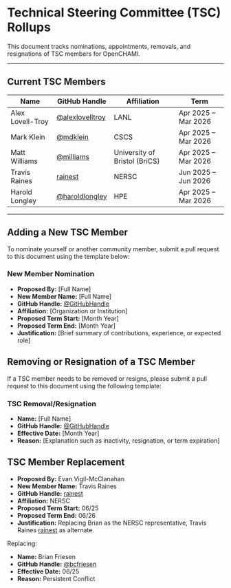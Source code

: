 # Technical Steering Committee (TSC) Rollups

This document tracks nominations, appointments, removals, and resignations of TSC members for OpenCHAMI.

---

## Current TSC Members

| Name             | GitHub Handle                                              | Affiliation                   | Term                 |
|------------------|------------------------------------------------------------|-------------------------------|----------------------|
| Alex Lovell-Troy | [@alexlovelltroy](https://github.com/alexlovelltroy)       | LANL                          | Apr 2025 – Mar 2026  |
| Mark Klein       | [@mdklein](https://github.com/mdklein)                     | CSCS                          | Apr 2025 – Mar 2026  |
| Matt Williams    | [@milliams](https://github.com/milliams)                   | University of Bristol (BriCS) | Apr 2025 – Mar 2026  |
| Travis Raines    | [rainest](https://github.com/rainest)                      | NERSC                         | Jun 2025 – Jun 2026  |
| Harold Longley   | [@haroldlongley](https://github.com/haroldlongley)         | HPE                           | Apr 2025 – Mar 2026  |

---

## Adding a New TSC Member

To nominate yourself or another community member, submit a pull request to this document using the template below:


### New Member Nomination
- **Proposed By:** [Full Name]
- **New Member Name:** [Full Name]  
- **GitHub Handle:** [@GitHubHandle](https://github.com/GitHubHandle)  
- **Affiliation:** [Organization or Institution]  
- **Proposed Term Start:** [Month Year]  
- **Proposed Term End:** [Month Year]  
- **Justification:** [Brief summary of contributions, experience, or expected role]

## Removing or Resignation of a TSC Member
If a TSC member needs to be removed or resigns, please submit a pull request to this document using the following template:

### TSC Removal/Resignation

- **Name:** [Full Name]  
- **GitHub Handle:** [@GitHubHandle](https://github.com/GitHubHandle)  
- **Effective Date:** [Month Year]  
- **Reason:** [Explanation such as inactivity, resignation, or term expiration]

## TSC Member Replacement
- **Proposed By:** Evan Vigil-McClanahan
- **New Member Name:**  Travis Raines
- **GitHub Handle:** [rainest](https://github.com/rainest)
- **Affiliation:** NERSC
- **Proposed Term Start:** 06/25
- **Proposed Term End:** 06/26
- **Justification:** Replacing Brian as the NERSC representative, Travis Raines [rainest](https://github.com/rainest) as alternate.

Replacing:

- **Name:** Brian Friesen
- **GitHub Handle:** [@bcfriesen](https://github.com/bcfriesen)
- **Effective Date:** 06/25
- **Reason:** Persistent Conflict
